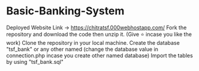 # Basic-Banking-System
Deployed Website Link -> https://chitratsf.000webhostapp.com/
Fork the repository and download the code then unzip it. (Give ⭐ incase you like the work)
Clone the repository in your local machine.
Create the database "tsf_bank" or any other named (change the database value in connection.php incase you create other named database)
Import the tables by using "tsf_bank.sql"
